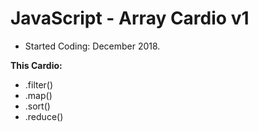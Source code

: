 # JavaScript - Array Cardio v1

- Started Coding: December 2018.

<b>This Cardio:</b>
- .filter()
- .map()
- .sort()
- .reduce()

